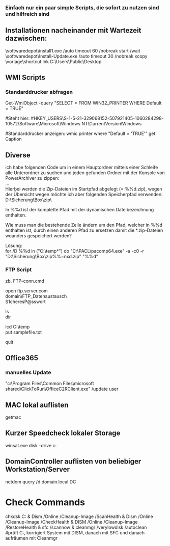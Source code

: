### Einfach nur ein paar simple Scripts, die sofort zu nutzen sind und hilfreich sind  

## Installationen nacheinander mit Wartezeit dazwischen:  
\\softwaredepot\install1.exe /auto
timeout 60 /nobreak
start /wait \\softwaredepot\Install-Update.exe /auto
timeout 30 /nobreak
xcopy \\vorlage\shortcut.lnk C:\Users\Public\Desktop


## WMI Scripts  

### Standarddrucker abfragen  

Get-WmiObject -query "SELECT * FROM WIN32_PRINTER WHERE Default = TRUE"  

#Steht hier:
#HKEY_USERS\S-1-5-21-329068152-507921405-1060284298-10572\Software\Microsoft\Windows NT\CurrentVersion\Windows

#Standarddrucker anzeigen:
wmic printer where "Default = 'TRUE'" get Caption  



## Diverse 

ich habe folgenden Code um in einem Hauptordner mittels einer Schleife alle Unterordner zu suchen und jeden gefunden Ordner mit der Konsole von PowerArchiver zu zippen:  
...  
Hierbei werden die Zip-Dateien im Startpfad abgelegt (= %%d.zip), wegen der Übersicht wegen möchte ich aber folgenden Speicherpfad verwenden: D:\Sicherung\Box\zip\  

In %%d ist der komplette Pfad mit der dynamischen Dateibezeichnung enthalten.  

Wie muss man die bestehende Zeile ändern um den Pfad, welcher in %%d enthalten ist, durch einen anderen Pfad zu ersetzen damit die *.zip-Dateien woanders gespeichert werden?  

Lösung:  
for /D %%d in ("C:\temp\*") do "C:\PACL\pacomp64.exe" -a -c0 -r "D:\Sicherung\Box\zip\%%~nxd.zip" "%%d"  





### FTP Script  

zb. FTP-conn.cmd  

open ftp.server.com  
domain\FTP_Datenaustausch  
S1cheresP@sswort  

ls  
dir  

lcd C:\temp  
put samplefile.txt  

quit  


## Office365  

### manuelles Update  
"c:\Program Files\Common Files\microsoft shared\ClickToRun\OfficeC2RClient.exe" /update user  


## MAC lokal auflisten
getmac  


## Kurzer Speedcheck lokaler Storage  
winsat.exe disk -drive c:  


## DomainController auflisten von beliebiger Workstation/Server  
netdom query /d:domain.local DC  


# Check Commands  
chkdsk C: & Dism /Online /Cleanup-Image /ScanHealth & Dism /Online /Cleanup-Image /CheckHealth & DISM /Online /Cleanup-Image /RestoreHealth & sfc /scannow & cleanmgr /verylowdisk /autoclean  
#prüft C:, korrigiert System mit DISM, danach mit SFC und danach aufräumen mit Cleanmgr  
